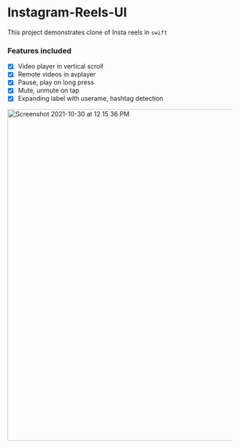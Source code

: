 # Instagram-Reels-UI


This project demonstrates clone of Insta reels in ```swift```

### Features included 

- [x] Video player in vertical scroll
- [x] Remote videos in avplayer
- [x] Pause, play on long press
- [x] Mute, unmute on tap
- [x] Expanding label with userame, hashtag detection

<img width="742" alt="Screenshot 2021-10-30 at 12 15 36 PM" src="https://user-images.githubusercontent.com/44155211/139523467-aeaa3d11-ccab-4b78-9b8f-0714b2dee766.png">
